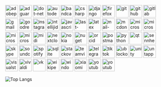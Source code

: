 
[<img src='https://cdn.jsdelivr.net/npm/simple-icons@3.0.1/icons/adobephotoshop.svg' alt='adobephotoshop' height='40'>](ps)  [<img src='https://cdn.jsdelivr.net/npm/simple-icons@3.0.1/icons/adguard.svg' alt='adguard' height='40'>](adg)  [<img src='https://cdn.jsdelivr.net/npm/simple-icons@3.0.1/icons/dot-net.svg' alt='dot-net' height='40'>](kjh)  [<img src='https://cdn.jsdelivr.net/npm/simple-icons@3.0.1/icons/autodesk.svg' alt='autodesk' height='40'>](autodesk)  [<img src='https://cdn.jsdelivr.net/npm/simple-icons@3.0.1/icons/bandcamp.svg' alt='bandcamp' height='40'>](bandcamp)  [<img src='https://cdn.jsdelivr.net/npm/simple-icons@3.0.1/icons/csharp.svg' alt='csharp' height='40'>](c#)  [<img src='https://cdn.jsdelivr.net/npm/simple-icons@3.0.1/icons/django.svg' alt='django' height='40'>](django)  [<img src='https://cdn.jsdelivr.net/npm/simple-icons@3.0.1/icons/firefox.svg' alt='firefox' height='40'>](ff)  [<img src='https://cdn.jsdelivr.net/npm/simple-icons@3.0.1/icons/git.svg' alt='git' height='40'>](git)  [<img src='https://cdn.jsdelivr.net/npm/simple-icons@3.0.1/icons/github.svg' alt='github' height='40'>](fghdf)  [<img src='https://cdn.jsdelivr.net/npm/simple-icons@3.0.1/icons/gitlab.svg' alt='gitlab' height='40'>](gitlab)  [<img src='https://cdn.jsdelivr.net/npm/simple-icons@3.0.1/icons/gmail.svg' alt='gmail' height='40'>](gmail)  [<img src='https://cdn.jsdelivr.net/npm/simple-icons@3.0.1/icons/goodreads.svg' alt='goodreads' height='40'>](goodreads)  [<img src='https://cdn.jsdelivr.net/npm/simple-icons@3.0.1/icons/instagram.svg' alt='instagram' height='40'>](insta)  [<img src='https://cdn.jsdelivr.net/npm/simple-icons@3.0.1/icons/intellijidea.svg' alt='intellijidea' height='40'>](dd)  [<img src='https://cdn.jsdelivr.net/npm/simple-icons@3.0.1/icons/javascript.svg' alt='javascript' height='40'>](js)  [<img src='https://cdn.jsdelivr.net/npm/simple-icons@3.0.1/icons/last-dot-fm.svg' alt='last-dot-fm' height='40'>](lastik)  [<img src='https://cdn.jsdelivr.net/npm/simple-icons@3.0.1/icons/latex.svg' alt='latex' height='40'>](latex)  [<img src='https://cdn.jsdelivr.net/npm/simple-icons@3.0.1/icons/mail-dot-ru.svg' alt='mail-dot-ru' height='40'>](mail)  [<img src='https://cdn.jsdelivr.net/npm/simple-icons@3.0.1/icons/mcdonalds.svg' alt='mcdonalds' height='40'>](makdak)  [<img src='https://cdn.jsdelivr.net/npm/simple-icons@3.0.1/icons/microsoft.svg' alt='microsoft' height='40'>](ms)  [<img src='https://cdn.jsdelivr.net/npm/simple-icons@3.0.1/icons/microsoftsharepoint.svg' alt='microsoftsharepoint' height='40'>](sharepoint)  [<img src='https://cdn.jsdelivr.net/npm/simple-icons@3.0.1/icons/microsoftexcel.svg' alt='microsoftexcel' height='40'>](excel)  [<img src='https://cdn.jsdelivr.net/npm/simple-icons@3.0.1/icons/microsoftsqlserver.svg' alt='microsoftsqlserver' height='40'>](mssql)  [<img src='https://cdn.jsdelivr.net/npm/simple-icons@3.0.1/icons/midi.svg' alt='midi' height='40'>](midi)  [<img src='https://cdn.jsdelivr.net/npm/simple-icons@3.0.1/icons/nextcloud.svg' alt='nextcloud' height='40'>](nextcloud)  [<img src='https://cdn.jsdelivr.net/npm/simple-icons@3.0.1/icons/nokia.svg' alt='nokia' height='40'>](nokia)  [<img src='https://cdn.jsdelivr.net/npm/simple-icons@3.0.1/icons/nuget.svg' alt='nuget' height='40'>](nuget)  [<img src='https://cdn.jsdelivr.net/npm/simple-icons@3.0.1/icons/orcid.svg' alt='orcid' height='40'>](orcid)  [<img src='https://cdn.jsdelivr.net/npm/simple-icons@3.0.1/icons/postman.svg' alt='postman' height='40'>](postman)  [<img src='https://cdn.jsdelivr.net/npm/simple-icons@3.0.1/icons/python.svg' alt='python' height='40'>](python)  [<img src='https://cdn.jsdelivr.net/npm/simple-icons@3.0.1/icons/qt.svg' alt='qt' height='40'>](qt)  [<img src='https://cdn.jsdelivr.net/npm/simple-icons@3.0.1/icons/sennheiser.svg' alt='sennheiser' height='40'>](sennheiser)  [<img src='https://cdn.jsdelivr.net/npm/simple-icons@3.0.1/icons/skype.svg' alt='skype' height='40'>](skype)  [<img src='https://cdn.jsdelivr.net/npm/simple-icons@3.0.1/icons/soundcloud.svg' alt='soundcloud' height='40'>](soundcloud)  [<img src='https://cdn.jsdelivr.net/npm/simple-icons@3.0.1/icons/spotify.svg' alt='spotify' height='40'>](spotify)  [<img src='https://cdn.jsdelivr.net/npm/simple-icons@3.0.1/icons/sqlite.svg' alt='sqlite' height='40'>](sqlite)  [<img src='https://cdn.jsdelivr.net/npm/simple-icons@3.0.1/icons/stackoverflow.svg' alt='stackoverflow' height='40'>](so)  [<img src='https://cdn.jsdelivr.net/npm/simple-icons@3.0.1/icons/teamviewer.svg' alt='teamviewer' height='40'>](teamviewer)  [<img src='https://cdn.jsdelivr.net/npm/simple-icons@3.0.1/icons/telegram.svg' alt='telegram' height='40'>](telega)  [<img src='https://cdn.jsdelivr.net/npm/simple-icons@3.0.1/icons/tiktok.svg' alt='tiktok' height='40'>](tiktotik)  [<img src='https://cdn.jsdelivr.net/npm/simple-icons@3.0.1/icons/ublockorigin.svg' alt='ublockorigin' height='40'>](ublock)  [<img src='https://cdn.jsdelivr.net/npm/simple-icons@3.0.1/icons/unity.svg' alt='unity' height='40'>](unity)  [<img src='https://cdn.jsdelivr.net/npm/simple-icons@3.0.1/icons/untappd.svg' alt='untappd' height='40'>](cwcwcwe)  [<img src='https://cdn.jsdelivr.net/npm/simple-icons@3.0.1/icons/visualstudio.svg' alt='visualstudio' height='40'>](vs)  [<img src='https://cdn.jsdelivr.net/npm/simple-icons@3.0.1/icons/vivaldi.svg' alt='vivaldi' height='40'>](vivaldi)  [<img src='https://cdn.jsdelivr.net/npm/simple-icons@3.0.1/icons/vk.svg' alt='vk' height='40'>](vk)  [<img src='https://cdn.jsdelivr.net/npm/simple-icons@3.0.1/icons/wikipedia.svg' alt='wikipedia' height='40'>](wiki)  [<img src='https://cdn.jsdelivr.net/npm/simple-icons@3.0.1/icons/windowsxp.svg' alt='windowsxp' height='40'>](xp)  [<img src='https://cdn.jsdelivr.net/npm/simple-icons@3.0.1/icons/xiaomi.svg' alt='xiaomi' height='40'>](xiaomi)  [<img src='https://cdn.jsdelivr.net/npm/simple-icons@3.0.1/icons/youtube.svg' alt='youtube' height='40'>](youtube)  [<img src='https://cdn.jsdelivr.net/npm/simple-icons@3.0.1/icons/youtubestudio.svg' alt='youtubestudio' height='40'>](youtube)  


![Top Langs](https://github-readme-stats.vercel.app/api/top-langs/?username=nordicmaster&layout=compact)

<!--
**nordicmaster/nordicmaster** is a ✨ _special_ ✨ repository because its `README.md` (this file) appears on your GitHub profile.

Here are some ideas to get you started:

- 🔭 I’m currently working on ...
- 🌱 I’m currently learning ...
- 👯 I’m looking to collaborate on ...
- 🤔 I’m looking for help with ...
- 💬 Ask me about ...
- 📫 How to reach me: ...
- 😄 Pronouns: ...
- ⚡ Fun fact: ...
-->
